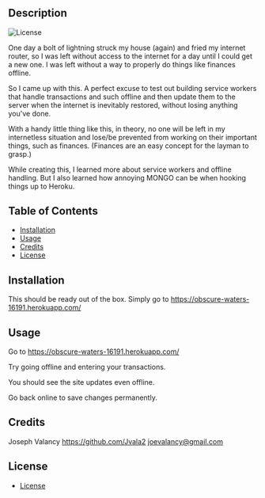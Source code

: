 # <Budget Tracker>

## Description

![License](https://img.shields.io/badge/Liscense-MIT-blue.svg "License Badge")

One day a bolt of lightning struck my house (again) and fried my internet router, so I was left without access to the internet for a day until I could get a new one. I was left without a way to properly do things like finances offline.

So I came up with this. A perfect excuse to test out building service workers that handle transactions and such offline and then update them to the server when the internet is inevitably restored, without losing anything you've done.

With a handy little thing like this, in theory, no one will be left in my internetless situation and lose/be prevented from working on their important things, such as finances. (Finances are an easy concept for the layman to grasp.)

While creating this, I learned more about service workers and offline handling. But I also learned how annoying MONGO can be when hooking things up to Heroku.


## Table of Contents

- [Installation](#installation)
- [Usage](#usage)
- [Credits](#credits)
- [License](#license)


## Installation

This should be ready out of the box. Simply go to https://obscure-waters-16191.herokuapp.com/


## Usage


Go to https://obscure-waters-16191.herokuapp.com/

Try going offline and entering your transactions.

You should see the site updates even offline.

Go back online to save changes permanently.



    

## Credits

Joseph Valancy https://github.com/Jvala2 joevalancy@gmail.com



## License

- [License](https://opensource.org/liscenses/MIT)
